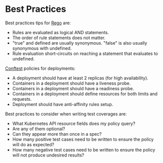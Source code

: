 # Best Practices

Best practices tips for [Rego](https://www.openpolicyagent.org/docs/latest/policy-language/) are:

- Rules are evaluated as logical AND statements.
- The order of rule statements does not matter.
- "true" and defined are usually synonymous. "false" is also usually synonymous with undefined.
- Rule evaluation short-circuits on reaching a statement that evaluates to undefined.

[Conftest](https://www.conftest.dev/) policies for deployments:

- A deployment should have at least 2 replicas (for high availability).
- Containers in a deployment should have a liveness probe.
- Containers in a deployment should have a readiness probe.
- Containers in a deployment should define resources for both limits and requests.
- Deployment should have anti-affinity rules setup.

Best practices to consider when writing test coverages are:

- What Kubernetes API resource fields does my policy query? 
- Are any of them optional?
- Can they appear more than once in a spec?
- How many positive test cases need to be written to ensure the policy will do as expected?
- How many negative test cases need to be written to ensure the policy will not produce undesired results?


